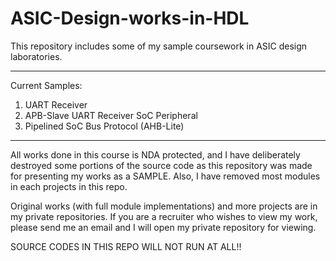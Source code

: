 # ASIC-Design-works-in-HDL
This repository includes some of my sample coursework in ASIC design laboratories. 

************

Current Samples: 
1. UART Receiver 
2. APB-Slave UART Receiver SoC Peripheral
3. Pipelined SoC Bus Protocol (AHB-Lite) 

************

All works done in this course is NDA protected, and I have deliberately destroyed some portions of the source code as this repository was made for presenting my works as a SAMPLE. Also, I have removed most modules in each projects in this repo. 

Original works (with full module implementations) and more projects are in my private repositories. 
If you are a recruiter who wishes to view my work, please send me an email and I will open my private repository for viewing. 

SOURCE CODES IN THIS REPO WILL NOT RUN AT ALL!! 

